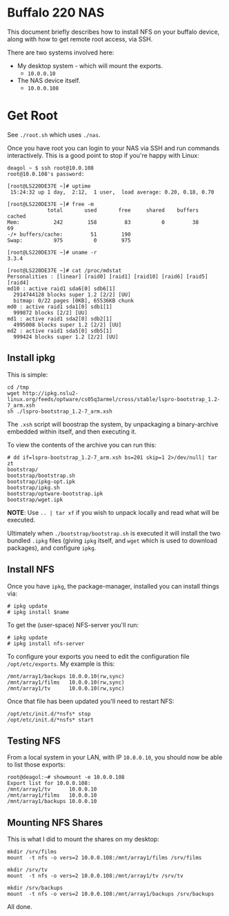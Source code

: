 # Buffalo 220 NAS

This document briefly describes how to install NFS on your buffalo device,
along with how to get remote root access, via SSH.

There are two systems involved here:

* My desktop system - which will mount the exports.
  * `10.0.0.10`
* The NAS device itself.
  * `10.0.0.108`


# Get Root

See `./root.sh` which uses `./nas`.

Once you have root you can login to your NAS via SSH and run commands
interactively.  This is a good point to stop if you're happy with Linux:

    deagol ~ $ ssh root@10.0.108
    root@10.0.108's password:

    [root@LS220DE37E ~]# uptime
     15:24:32 up 1 day,  2:12,  1 user,  load average: 0.20, 0.18, 0.70

    [root@LS220DE37E ~]# free -m
                 total       used       free     shared    buffers     cached
    Mem:           242        158         83          0         38         69
    -/+ buffers/cache:         51        190
    Swap:          975          0        975

    [root@LS220DE37E ~]# uname -r
    3.3.4

    [root@LS220DE37E ~]# cat /proc/mdstat
    Personalities : [linear] [raid0] [raid1] [raid10] [raid6] [raid5] [raid4]
    md10 : active raid1 sda6[0] sdb6[1]
      2914744128 blocks super 1.2 [2/2] [UU]
      bitmap: 0/22 pages [0KB], 65536KB chunk
    md0 : active raid1 sda1[0] sdb1[1]
      999872 blocks [2/2] [UU]
    md1 : active raid1 sda2[0] sdb2[1]
      4995008 blocks super 1.2 [2/2] [UU]
    md2 : active raid1 sda5[0] sdb5[1]
      999424 blocks super 1.2 [2/2] [UU]


## Install ipkg

This is simple:

    cd /tmp
    wget http://ipkg.nslu2-linux.org/feeds/optware/cs05q3armel/cross/stable/lspro-bootstrap_1.2-7_arm.xsh
    sh ./lspro-bootstrap_1.2-7_arm.xsh

The `.xsh` script will boostrap the system, by unpackaging a binary-archive embedded within itself, and then executing it.

To view the contents of the archive you can run this:

    # dd if=lspro-bootstrap_1.2-7_arm.xsh bs=201 skip=1 2>/dev/null| tar zt
    bootstrap/
    bootstrap/bootstrap.sh
    bootstrap/ipkg-opt.ipk
    bootstrap/ipkg.sh
    bootstrap/optware-bootstrap.ipk
    bootstrap/wget.ipk

**NOTE**: Use `.. | tar xf` if you wish to unpack locally and read what will be executed.

Ultimately when `./bootstrap/bootstrap.sh` is executed it will install the two bundled `.ipkg` files (giving `ipkg` itself, and `wget` which is used to download packages), and configure `ipkg`.


## Install NFS

Once you have `ipkg`, the package-manager, installed you can install things via:

    # ipkg update
    # ipkg install $name

To get the (user-space) NFS-server you'll run:

    # ipkg update
    # ipkg install nfs-server

To configure your exports you need to edit the configuration file
`/opt/etc/exports`.  My example is this:

    /mnt/array1/backups 10.0.0.10(rw,sync)
    /mnt/array1/films   10.0.0.10(rw,sync)
    /mnt/array1/tv      10.0.0.10(rw,sync)

Once that file has been updated you'll need to restart NFS:

    /opt/etc/init.d/*nsfs* stop
    /opt/etc/init.d/*nsfs* start


## Testing NFS

From a local system in your LAN, with IP `10.0.0.10`, you should now
be able to list those exports:

    root@deagol:~# showmount -e 10.0.0.108
    Export list for 10.0.0.108:
    /mnt/array1/tv      10.0.0.10
    /mnt/array1/films   10.0.0.10
    /mnt/array1/backups 10.0.0.10


## Mounting NFS Shares

This is what I did to mount the shares on my desktop:

    mkdir /srv/films
    mount  -t nfs -o vers=2 10.0.0.108:/mnt/array1/films /srv/films

    mkdir /srv/tv
    mount  -t nfs -o vers=2 10.0.0.108:/mnt/array1/tv /srv/tv

    mkdir /srv/backups
    mount  -t nfs -o vers=2 10.0.0.108:/mnt/array1/backups /srv/backups


All done.



